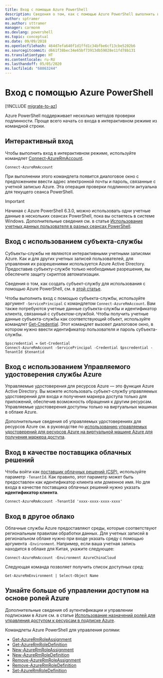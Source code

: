 ```yaml
---
title: Вход с помощью Azure PowerShell
description: Сведения о том, как с помощью Azure PowerShell выполнить вход в роли пользователя, субъекта-службы или с помощью управляемых удостоверений для ресурсов Azure.
author: sptramer
ms.author: sttramer
manager: carmonm
ms.devlang: powershell
ms.topic: conceptual
ms.date: 09/09/2018
ms.openlocfilehash: 464d7efa640f1d1ffd1c34bfbe6cf13cbe5202b6
ms.sourcegitcommit: d661f38bec34e65bf73913db59028e11fd78b131
ms.translationtype: HT
ms.contentlocale: ru-RU
ms.lasthandoff: 05/05/2020
ms.locfileid: "68863244"
---
```

# <a name="sign-in-with-azure-powershell"></a>Вход с помощью Azure PowerShell

[!INCLUDE [migrate-to-az](../includes/migrate-to-az.md)]

Azure PowerShell поддерживает несколько методов проверки подлинности. Проще всего начать со входа в интерактивном режиме из командной строки.

## <a name="sign-in-interactively"></a>Интерактивный вход

Чтобы выполнить вход в интерактивном режиме, используйте командлет [Connect-AzureRmAccount](/powershell/module/azurerm.profile/connect-azurermaccount).

```azurepowershell-interactive
Connect-AzureRmAccount
```

При выполнении этого командлета появится диалоговое окно с предложением ввести адрес электронной почты и пароль, связанные с учетной записью Azure. Эта операция проверки подлинности актуальна для текущего сеанса PowerShell.

> [!IMPORTANT]
> Начиная с Azure PowerShell 6.3.0, можно использовать одни учетные данные в нескольких сеансах PowerShell, пока вы остаетесь в системе Windows. Дополнительные сведения см. в статье [Использование учетных данных пользователя в разных сеансах PowerShell](context-persistence.md).

## <a name="sign-in-with-a-service-principal"></a>Вход с использованием субъекта-службы

Субъекты-службы не являются интерактивными учетными записями Azure. Как и для других учетных записей пользователей, для управления их разрешениями используется Azure Active Directory. Предоставив субъекту-службе только необходимые разрешения, вы обеспечите защиту скриптов автоматизации.

Сведения о том, как создать субъект-службу для использования с помощью Azure PowerShell, см. в [этой статье](create-azure-service-principal-azureps.md).

Чтобы выполнить вход с помощью субъекта-службы, используйте аргумент `-ServicePrincipal` с командлетом `Connect-AzureRmAccount`. Вам также потребуются учетные данные субъекта-службы и идентификатор клиента, связанный с субъектом-службой. Чтобы получить учетные данные субъекта-службы как соответствующий объект, используйте командлет [Get-Credential](/powershell/module/microsoft.powershell.security/get-credential). Этот командлет вызовет диалоговое окно, в котором нужно ввести идентификатор пользователя и пароль субъекта-службы.

```azurepowershell-interactive
$pscredential = Get-Credential
Connect-AzureRmAccount -ServicePrincipal -Credential $pscredential -TenantId $tenantid
```

## <a name="sign-in-using-an-azure-managed-service-identity"></a>Вход с использованием Управляемого удостоверения службы Azure

Управляемые удостоверения для ресурсов Azure — это функция Azure Active Directory. Вы можете использовать субъект-службу управляемых удостоверений для входа и получения маркера доступа только для приложений, обеспечив возможность обращения к другим ресурсам. Управляемые удостоверения доступны только на виртуальных машинах в облаке Azure.

Дополнительные сведения об управляемых удостоверениях для ресурсов Azure см. в руководстве по [использованию управляемых удостоверений для ресурсов Azure на виртуальной машине Azure для получения маркера доступа](/azure/active-directory/managed-identities-azure-resources/how-to-use-vm-token).

## <a name="sign-in-as-a-cloud-solution-provider-csp"></a>Вход в качестве поставщика облачных решений

Чтобы войти как [поставщик облачных решений (CSP)](https://azure.microsoft.com/offers/ms-azr-0145p/), используйте параметр `-TenantId`. Как правило, этот параметр может быть предоставлен как идентификатор клиента или доменное имя. Но для входа в качестве поставщика облачных решений нужно указать **идентификатор клиента**.

```azurepowershell-interactive
Connect-AzureRmAccount -TenantId 'xxxx-xxxx-xxxx-xxxx'
```

## <a name="sign-in-to-another-cloud"></a>Вход в другое облако

Облачные службы Azure предоставляют среды, которые соответствуют региональным правилам обработки данных.
Для учетных записей в региональном облаке нужно при входе указать среду с помощью аргумента `-Environment`.
Например, если ваша учетная запись находится в облаке для Китая, укажите следующее:

```azurepowershell-interactive
Connect-AzureRmAccount -Environment AzureChinaCloud
```

Следующая команда позволяет получить список доступных сред:

```azurepowershell-interactive
Get-AzureRmEnvironment | Select-Object Name
```

## <a name="learn-more-about-managing-azure-role-based-access"></a>Узнайте больше об управлении доступом на основе ролей Azure

Дополнительные сведения об аутентификации и управлении подписками в Azure см. в статье [Использование назначений ролей для управления доступом к ресурсам в подписке Azure](/azure/active-directory/role-based-access-control-configure).

Командлеты Azure PowerShell для управления ролями:

* [Get-AzureRmRoleAssignment](/powershell/module/AzureRM.Resources/Get-AzureRmRoleAssignment)
* [Get-AzureRmRoleDefinition](/powershell/module/AzureRM.Resources/Get-AzureRmRoleDefinition)
* [New-AzureRmRoleAssignment](/powershell/module/AzureRM.Resources/New-AzureRmRoleAssignment)
* [New-AzureRmRoleDefinition](/powershell/module/AzureRM.Resources/New-AzureRmRoleDefinition)
* [Remove-AzureRmRoleAssignment](/powershell/module/AzureRM.Resources/Remove-AzureRmRoleAssignment)
* [Remove-AzureRmRoleDefinition](/powershell/module/AzureRM.Resources/Remove-AzureRmRoleDefinition)
* [Set-AzureRmRoleDefinition](/powershell/module/AzureRM.Resources/Set-AzureRmRoleDefinition)

